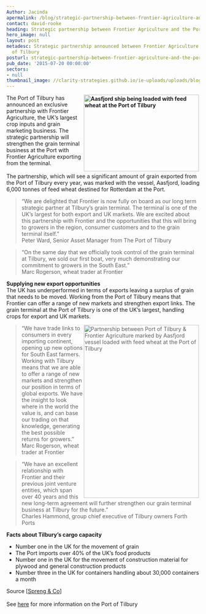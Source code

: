 ```yaml
---
Author: Jacinda
apermalink: /blog/strategic-partnership-between-frontier-agriculture-and-the-port-of-tilbury
contact: david-rooke
heading: Strategic partnership between Frontier Agriculture and the Port of Tilbury
hero_image: null
layout: post
metadesc: Strategic partnership announced between Frontier Agriculture and the Port
  of Tilbury
posturl: strategic-partnership-between-frontier-agriculture-and-the-port-of-tilbury
pub_date: '2015-07-20 00:00:00'
sectors:
- null
thumbnail_image: //clarity-strategies.github.io/ie-uploads/uploads/blog/Aasford_ship__grain_loading_tilbury_mini.jpg
---
```


<p><strong><img alt='Aasfjord ship being loaded with feed wheat at the Port of Tilbury' src='//clarity-strategies.github.io/ie-uploads/uploads/blog/Aasford_ship__grain_loading_tilbury_300.jpg' style='float:right; height:200px; margin-left:2px; margin-right:2px; width:300px'/></strong></p><p>The Port of Tilbury has announced an exclusive partnership with Frontier Agriculture, the UK’s largest crop inputs and grain marketing business. The strategic partnership will strengthen the grain terminal business at the Port with Frontier Agriculture exporting from the terminal.<br/><br/>The partnership, which will see a significant amount of grain exported from the Port of Tilbury every year, was marked with the vessel, Aasfjord, loading 6,000 tonnes of feed wheat destined for Rotterdam at the Port.</p><blockquote><p>“We are delighted that Frontier is now fully on board as our long term strategic partner at Tilbury’s grain terminal. The terminal is one of the UK’s largest for both export and UK markets. We are excited about this partnership with Frontier and the opportunities that this will bring to growers in the region, consumer customers and to the grain terminal itself.”<br/>Peter Ward, Senior Asset Manager from The Port of Tilbury</p></blockquote><blockquote><p>“On the same day that we officially took control of the grain terminal at Tilbury, we sold our first boat, very much demonstrating our commitment to growers in the South East.”<br/>Marc Rogerson, wheat trader at Frontier</p></blockquote><p><strong>Supplying new export opportunities</strong><br/>The UK has underperformed in terms of exports leaving a surplus of grain that needs to be moved. Working from the Port of Tilbury means that Frontier can offer a range of new markets and strengthen export links. The grain terminal at the Port of Tilbury is one of the UK’s largest, handling crops for export and UK markets.</p><blockquote><img alt='Partnership between Port of Tilbury &amp; Frontier Agriculture marked by Aasfjord vessel loaded with feed wheat at the Port of Tilbury' src='//clarity-strategies.github.io/ie-uploads/uploads/blog/Aasford_ship_loading_tilbury_300.jpg' style='float:right; height:451px; margin-left:2px; margin-right:2px; width:300px'/><p>“We have trade links to consumers in every importing continent, opening up new options for South East farmers.<br/>Working with Tilbury means that we are able to offer a range of new markets and strengthen our position in terms of global exports. We have the insight to look where in the world the value is, and can base our trading on that knowledge, generating the best possible returns for growers.”<br/>Marc Rogerson, wheat trader at Frontier</p></blockquote><blockquote><p>“We have an excellent relationship with Frontier and their previous joint venture entities, which span over 40 years and this new long-term agreement will further strengthen our grain terminal business at Tilbury for the future.”<br/>Charles Hammond, group chief executive of Tilbury owners Forth Ports</p></blockquote><p><strong>Facts about Tilbury’s cargo capacity</strong></p><ul><li>Number one in the UK for the movement of grain</li><li>The Port imports over 40% of the UK’s food products</li><li>Number one in the UK for the movement of construction material for plywood and general construction products</li><li>Number three in the UK for containers handling about 30,000 containers a month</li></ul><p>Source [<a href='https://forthports.co.uk/media/releases/2793/Fontier+and+Tilbury+s+strategic+partnership+gets+underway+at+the+grain+terminal/' target='_blank'>Spreng &amp; Co</a>]<br/><br/>See <a href='http://www.investessex.co.uk/studies/place-studies/port-of-tilbury/' target='_blank'>here</a> for more information on the Port of Tilbury</p>